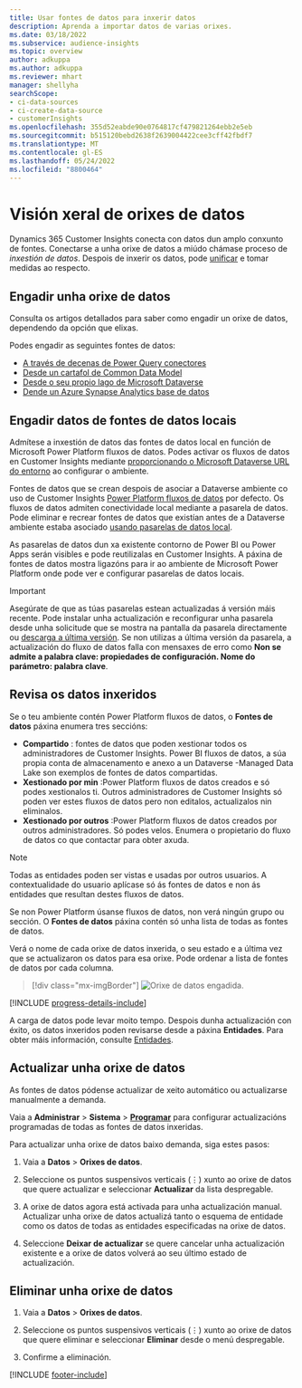 ```yaml
---
title: Usar fontes de datos para inxerir datos
description: Aprenda a importar datos de varias orixes.
ms.date: 03/18/2022
ms.subservice: audience-insights
ms.topic: overview
author: adkuppa
ms.author: adkuppa
ms.reviewer: mhart
manager: shellyha
searchScope:
- ci-data-sources
- ci-create-data-source
- customerInsights
ms.openlocfilehash: 355d52eabde90e0764817cf479821264ebb2e5eb
ms.sourcegitcommit: b515120bebd2638f2639004422cee3cff42fbdf7
ms.translationtype: MT
ms.contentlocale: gl-ES
ms.lasthandoff: 05/24/2022
ms.locfileid: "8800464"
---
```

# <a name="data-sources-overview"></a>Visión xeral de orixes de datos



Dynamics 365 Customer Insights conecta con datos dun amplo conxunto de fontes. Conectarse a unha orixe de datos a miúdo chámase proceso de *inxestión de datos*. Despois de inxerir os datos, pode [unificar](data-unification.md) e tomar medidas ao respecto.

## <a name="add-a-data-source"></a>Engadir unha orixe de datos

Consulta os artigos detallados para saber como engadir un orixe de datos, dependendo da opción que elixas.

Podes engadir as seguintes fontes de datos:

- [A través de decenas de Power Query conectores](connect-power-query.md)
- [Desde un cartafol de Common Data Model](connect-common-data-model.md)
- [Desde o seu propio lago de Microsoft Dataverse](connect-dataverse-managed-lake.md)
- [Dende un Azure Synapse Analytics base de datos](connect-synapse.md)

## <a name="add-data-from-on-premises-data-sources"></a>Engadir datos de fontes de datos locais

Admítese a inxestión de datos das fontes de datos local en función de Microsoft Power Platform fluxos de datos. Podes activar os fluxos de datos en Customer Insights mediante [proporcionando o Microsoft Dataverse URL do entorno](create-environment.md) ao configurar o ambiente.

Fontes de datos que se crean despois de asociar a Dataverse ambiente co uso de Customer Insights [Power Platform fluxos de datos](/power-query/dataflows/overview-dataflows-across-power-platform-dynamics-365) por defecto. Os fluxos de datos admiten conectividade local mediante a pasarela de datos. Pode eliminar e recrear fontes de datos que existían antes de a Dataverse ambiente estaba asociado [usando pasarelas de datos local](/data-integration/gateway/service-gateway-app).

As pasarelas de datos dun xa existente contorno de Power BI ou Power Apps serán visibles e pode reutilizalas en Customer Insights. A páxina de fontes de datos mostra ligazóns para ir ao ambiente de Microsoft Power Platform onde pode ver e configurar pasarelas de datos locais.

> [!IMPORTANT]
> Asegúrate de que as túas pasarelas estean actualizadas á versión máis recente. Pode instalar unha actualización e reconfigurar unha pasarela desde unha solicitude que se mostra na pantalla da pasarela directamente ou [descarga a última versión](https://powerapps.microsoft.com/downloads/). Se non utilizas a última versión da pasarela, a actualización do fluxo de datos falla con mensaxes de erro como **Non se admite a palabra clave: propiedades de configuración. Nome do parámetro: palabra clave**.

## <a name="review-ingested-data"></a>Revisa os datos inxeridos
Se o teu ambiente contén Power Platform fluxos de datos, o **Fontes de datos** páxina enumera tres seccións: 
- **Compartido** : fontes de datos que poden xestionar todos os administradores de Customer Insights. Power BI fluxos de datos, a súa propia conta de almacenamento e anexo a un Dataverse -Managed Data Lake son exemplos de fontes de datos compartidas.
- **Xestionado por min** :Power Platform fluxos de datos creados e só podes xestionalos ti. Outros administradores de Customer Insights só poden ver estes fluxos de datos pero non editalos, actualizalos nin eliminalos.
- **Xestionado por outros** :Power Platform fluxos de datos creados por outros administradores. Só podes velos. Enumera o propietario do fluxo de datos co que contactar para obter axuda.
> [!NOTE]
> Todas as entidades poden ser vistas e usadas por outros usuarios. A contextualidade do usuario aplícase só ás fontes de datos e non ás entidades que resultan destes fluxos de datos.

Se non Power Platform úsanse fluxos de datos, non verá ningún grupo ou sección. O **Fontes de datos** páxina contén só unha lista de todas as fontes de datos.

Verá o nome de cada orixe de datos inxerida, o seu estado e a última vez que se actualizaron os datos para esa orixe. Pode ordenar a lista de fontes de datos por cada columna.

> [!div class="mx-imgBorder"]
> ![Orixe de datos engadida.](media/configure-data-datasource-added.png "Orixe de datos engadida")

[!INCLUDE [progress-details-include](includes/progress-details-pane.md)]

A carga de datos pode levar moito tempo. Despois dunha actualización con éxito, os datos inxeridos poden revisarse desde a páxina **Entidades**. Para obter máis información, consulte [Entidades](entities.md).

## <a name="refresh-a-data-source"></a>Actualizar unha orixe de datos

As fontes de datos pódense actualizar de xeito automático ou actualizarse manualmente a demanda. 

Vaia a **Administrar** > **Sistema** > [**Programar**](system.md#schedule-tab) para configurar actualizacións programadas de todas as fontes de datos inxeridas.

Para actualizar unha orixe de datos baixo demanda, siga estes pasos:

1. Vaia a **Datos** > **Orixes de datos**.

2. Seleccione os puntos suspensivos verticais (&vellip;) xunto ao orixe de datos que quere actualizar e seleccionar **Actualizar** da lista despregable.

3. A orixe de datos agora está activada para unha actualización manual. Actualizar unha orixe de datos actualizá tanto o esquema de entidade como os datos de todas as entidades especificadas na orixe de datos.

4. Seleccione **Deixar de actualizar** se quere cancelar unha actualización existente e a orixe de datos volverá ao seu último estado de actualización.

## <a name="delete-a-data-source"></a>Eliminar unha orixe de datos

1. Vaia a **Datos** > **Orixes de datos**.

2. Seleccione os puntos suspensivos verticais (&vellip;) xunto ao orixe de datos que quere eliminar e seleccionar **Eliminar** desde o menú despregable.

3. Confirme a eliminación.


[!INCLUDE [footer-include](includes/footer-banner.md)]
